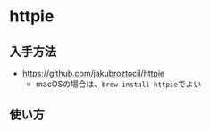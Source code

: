 # httpie
## 入手方法
- https://github.com/jakubroztocil/httpie
  - macOSの場合は、`brew install httpie`でよい

## 使い方
